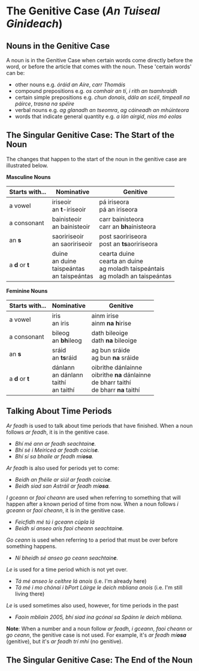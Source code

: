 # The Genitive Case (_An Tuiseal Ginideach_)


## Nouns in the Genitive Case

A noun is in the Genitive Case when certain words come directly before the word,
or before the article that comes with the noun. These 'certain words' can be:

* other nouns e.g. _óráid an Aire_, _carr Thomáis_
* compound prepositions e.g. _os comhair an tí_, _i rith an tsamhraidh_
* certain simple prepositions e.g. _chun donais_, _dála an scéil_,
  _timpeall na páirce_, _trasna na spéire_
* verbal nouns e.g. _ag glanadh an tseomra_, _ag cáineadh an mhúinteora_
* words that indicate general quantity e.g. _a lán airgid_, _níos mó eolas_


## The Singular Genitive Case: The Start of the Noun

The changes that happen to the start of the noun in the genitive case are
illustrated below.

**Masculine Nouns**

| Starts with...    | Nominative                                               | Genitive                                                                                   |
| ----------------- | -------------------------------------------------------- | ------------------------------------------------------------------------------------------ |
| a vowel           | iriseoir<br />an **t**-iriseoir                          | pá iriseora<br />pá an iriseora                                                            |
| a consonant       | bainisteoir<br />an bainisteoir                          | carr bainisteora<br />carr an **bh**ainisteora                                             |
| an **s**          | saoririseoir<br />an saoririseoir                        | post saoririseora<br />post an **ts**aoririseora                                           |
| a **d** or **t**  | duine<br />an duine<br />taispeántas<br />an taispeántas | cearta duine<br />cearta an duine<br/>ag moladh taispeántais<br />ag moladh an taispeántas |

**Feminine Nouns**

| Starts with...    | Nominative                                         | Genitive                                                                                          |
| ----------------- | -------------------------------------------------- | ------------------------------------------------------------------------------------------------- |
| a vowel           | iris<br />an iris                                  | ainm irise<br />ainm **na** **h**irise                                                            |
| a consonant       | bileog<br />an **bh**ileog                         | dath bileoige<br />dath **na** bileoige                                                           |
| an **s**          | sráid<br />an **ts**ráid                           | ag bun sráide<br />ag bun **na** sráide                                                           |
| a **d** or **t**  | dánlann<br />an dánlann<br />taithí<br />an taithí | oibrithe dánlainne<br />oibrithe **na** dánlainne<br/>de bharr taithí<br />de bharr **na** taithí |


## Talking About Time Periods

_Ar feadh_ is used to talk about time periods that have finished. When a noun
follows _ar feadh_, it is in the genitive case.

* _Bhí mé ann ar feadh seachtain**e**._
* _Bhí sé i Meiriceá ar feadh coicís**e**._
* _Bhí sí sa bhaile ar feadh mí**osa**._

_Ar feadh_ is also used for periods yet to come:

* _Beidh an fhéile ar siúl ar feadh coicís**e**._
* _Beidh siad san Astráil ar feadh mí**osa**._

_I gceann_ or _faoi cheann_ are used when referring to something that will
happen after a known period of time from now. When a noun follows _i gceann_ or
_faoi cheann_, it is in the genitive case.

* _Feicfidh mé tú i gceann cúpla lá_
* _Beidh sí anseo arís faoi cheann seachtain**e**._

_Go ceann_ is used when referring to a period that must be over before something
happens.

* _Ní bheidh sé anseo go ceann seachtain**e**._

_Le_ is used for a time period which is not yet over.

* _Tá mé anseo le ceithre lá anois_ (i.e. I'm already here)
* _Tá mé i mo chónaí i bPort Láirge le deich mbliana anois_ (i.e. I'm still living there)

_Le_ is used sometimes also used, however, for time periods in the past

* _Faoin mbliain 2005, bhí siad ina gcónaí sa Spáinn le deich mbliana._

**Note**: When a number and a noun follow _ar feadh_, _i gceann_, _faoi cheann_
or _go ceann_, the genitive case is not used. For example, it's
_ar feadh mí**osa**_ (genitive), but it's _ar feadh trí mhí_ (no genitive).


## The Singular Genitive Case: The End of the Noun

